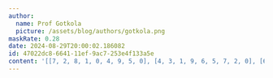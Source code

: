 ```yaml
---
author:
  name: Prof Gotkola
  picture: /assets/blog/authors/gotkola.png
maskRate: 0.28
date: 2024-08-29T20:00:02.186082
id: 47022dc8-6641-11ef-9ac7-253e4f133a5e
content: '[[7, 2, 8, 1, 0, 4, 9, 5, 0], [4, 3, 1, 9, 6, 5, 7, 2, 0], [6, 5, 9, 8, 7, 0, 1, 4, 3], [0, 9, 0, 0, 2, 1, 8, 0, 0], [1, 8, 6, 7, 5, 9, 0, 0, 2], [2, 7, 3, 6, 4, 8, 5, 9, 1], [9, 1, 0, 4, 8, 0, 3, 7, 0], [3, 0, 5, 0, 0, 7, 6, 0, 9], [0, 6, 7, 5, 0, 3, 0, 0, 4]]'
---
```

